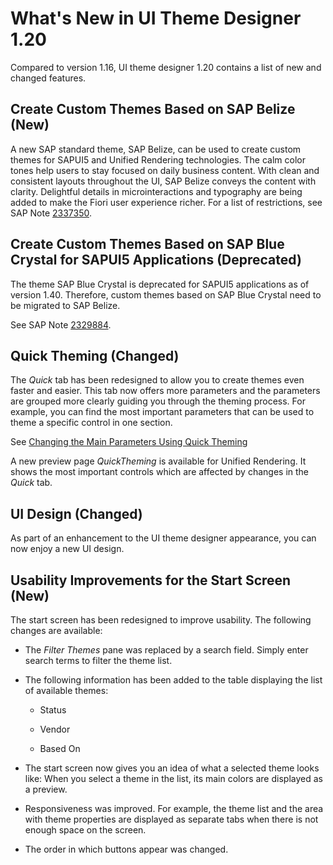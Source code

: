 <!-- loio1c4f1386914040bc91fc12fd9fb43812 -->

# What's New in UI Theme Designer 1.20

Compared to version 1.16, UI theme designer 1.20 contains a list of new and changed features.



## Create Custom Themes Based on SAP Belize \(New\)

A new SAP standard theme, SAP Belize, can be used to create custom themes for SAPUI5 and Unified Rendering technologies. The calm color tones help users to stay focused on daily business content. With clean and consistent layouts throughout the UI, SAP Belize conveys the content with clarity. Delightful details in microinteractions and typography are being added to make the Fiori user experience richer. For a list of restrictions, see SAP Note [2337350](https://me.sap.com/notes/2337350).



## Create Custom Themes Based on SAP Blue Crystal for SAPUI5 Applications \(Deprecated\)

The theme SAP Blue Crystal is deprecated for SAPUI5 applications as of version 1.40. Therefore, custom themes based on SAP Blue Crystal need to be migrated to SAP Belize.

See SAP Note [2329884](https://me.sap.com/notes/2329884).



## Quick Theming \(Changed\)

The *Quick* tab has been redesigned to allow you to create themes even faster and easier. This tab now offers more parameters and the parameters are grouped more clearly guiding you through the theming process. For example, you can find the most important parameters that can be used to theme a specific control in one section.

See [Changing the Main Parameters Using Quick Theming](Create-Themes/changing-the-main-parameters-using-quick-theming-e4d2a95.md)

A new preview page *QuickTheming* is available for Unified Rendering. It shows the most important controls which are affected by changes in the *Quick* tab.



## UI Design \(Changed\)

As part of an enhancement to the UI theme designer appearance, you can now enjoy a new UI design.



## Usability Improvements for the Start Screen \(New\)

The start screen has been redesigned to improve usability. The following changes are available:

-   The *Filter Themes* pane was replaced by a search field. Simply enter search terms to filter the theme list.

-   The following information has been added to the table displaying the list of available themes:

    -   Status

    -   Vendor

    -   Based On


-   The start screen now gives you an idea of what a selected theme looks like: When you select a theme in the list, its main colors are displayed as a preview.

-   Responsiveness was improved. For example, the theme list and the area with theme properties are displayed as separate tabs when there is not enough space on the screen.

-   The order in which buttons appear was changed.


